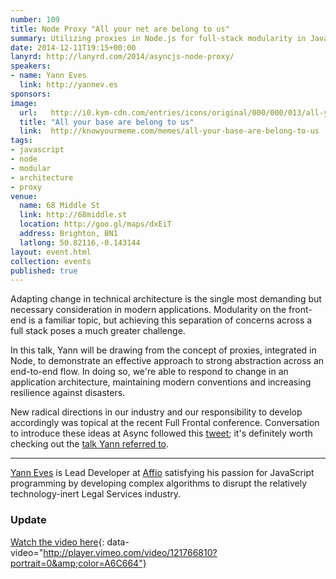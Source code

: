 ```yaml
---
number: 109
title: Node Proxy "All your net are belong to us"
summary: Utilizing proxies in Node.js for full-stack modularity in JavaScript applications.
date: 2014-12-11T19:15+00:00
lanyrd: http://lanyrd.com/2014/asyncjs-node-proxy/
speakers:
- name: Yann Eves
  link: http://yannev.es
sponsors:
image:
  url:   http://i0.kym-cdn.com/entries/icons/original/000/000/013/all-your-base.png
  title: "All your base are belong to us"
  link:  http://knowyourmeme.com/memes/all-your-base-are-belong-to-us
tags:
- javascript
- node
- modular
- architecture
- proxy
venue:
  name: 68 Middle St
  link: http://68middle.st
  location: http://goo.gl/maps/dxEiT
  address: Brighton, BN1
  latlong: 50.82116,-0.143144
layout: event.html
collection: events
published: true
---
```


Adapting change in technical architecture is the single most demanding but necessary consideration in modern applications. Modularity on the front-end is a familiar topic, but achieving this separation of concerns across a full stack poses a much greater challenge.

In this talk, Yann will be drawing from the concept of proxies, integrated in Node, to demonstrate an effective approach to strong abstraction across an end-to-end flow. In doing so, we're able to respond to change in an application architecture, maintaining modern conventions and increasing resilience against disasters.

New radical directions in our industry and our responsibility to develop accordingly was topical at the recent Full Frontal conference. Conversation to introduce these ideas at Async followed this [tweet](https://twitter.com/Aaunel/status/530748335356125184); it's definitely worth checking out the [talk Yann referred to](https://speakerdeck.com/henrikjoreteg/ffconf-dot-org).

***

[Yann Eves](http://yannev.es) is Lead Developer at [Affio](http://www.affio.co.uk) satisfying his passion for JavaScript programming by developing complex algorithms to disrupt the relatively technology-inert Legal Services industry.  

### Update

[Watch the video here](https://vimeo.com/121766810){: data-video="http://player.vimeo.com/video/121766810?portrait=0&amp;color=A6C664"}

